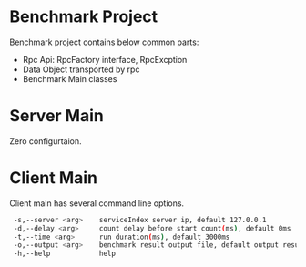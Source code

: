 
Benchmark Project
===============

Benchmark project contains below common parts:

- Rpc Api: RpcFactory interface, RpcExcption
- Data Object transported by rpc
- Benchmark Main classes

Server Main
==================

Zero configurtaion.

Client Main
===================

Client main has several command line options.

```bash
 -s,--server <arg>    serviceIndex server ip, default 127.0.0.1
 -d,--delay <arg>     count delay before start count(ms), default 0ms
 -t,--time <arg>      run duration(ms), default 3000ms
 -o,--output <arg>    benchmark result output file, default output result to console
 -h,--help            help
```

